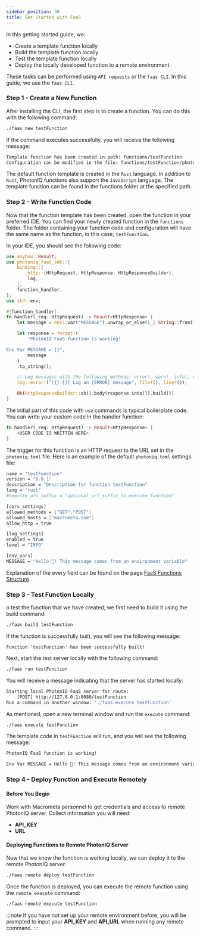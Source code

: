 ```yaml
---
sidebar_position: 30
title: Get Started with FaaS
---
```


In this getting started guide, we:

- Create a template function locally
- Build the template function locally
- Test the template function locally
- Deploy the locally developed function to a remote environment

These tasks can be performed using `API requests` or the `faas CLI`. In this guide, we use the `faas CLI`.

### Step 1 - Create a New Function
After installing the CLI, the first step is to create a function. You can do this with the following command:
```bash
./faas new testFunction
```

If the command executes successfully, you will receive the following message:
```bash
Template function has been created in path: functions/testFunction
Configuration can be modified in the file: functions/testFunction/photoniq.toml
```

The default function template is created in the `Rust` language. In addition to `Rust`, PhotonIQ functions also support the `JavaScript` language. The template function can be found in the functions folder at the specified path.

### Step 2 - Write Function Code
Now that the function template has been created, open the function in your preferred IDE. You can find your newly created function in the `functions` folder. The folder containing your function code and configuration will have the same name as the function, in this case, `testFunction`.

In your IDE, you should see the following code:
```rust
use anyhow::Result;
use photoniq_faas_sdk::{
    binding::{
        http::{HttpRequest, HttpResponse, HttpResponseBuilder},
        log,
    },
    function_handler,
};
use std::env;

#[function_handler]
fn handler(_req: HttpRequest) -> Result<HttpResponse> {
    let message = env::var("MESSAGE").unwrap_or_else(|_| String::from("Missing message"));

    let response = format!(
        "PhotonIQ FaaS function is working!

Env Var MESSAGE = {}",
        message
    )
    .to_string();

    // Log messages with the following methods: error!, warn!, info!, debug!, trace!
    log::error!("[{}:{}] Log an [ERROR] message", file!(), line!());

    Ok(HttpResponseBuilder::ok().body(response.into()).build())
}
```

The initial part of this code with `use` commands is typical boilerplate code. You can write your custom code in the handler function:

```rust
fn handler(_req: HttpRequest) -> Result<HttpResponse> {
    <USER CODE IS WRITTEN HERE>
}
```

The trigger for this function is an HTTP request to the URL set in the `photoniq.toml` file. Here is an example of the default `photoniq.toml` settings file:

```bash
name = "testFunction"
version = "0.0.1"
description = "Description for function testFunction"
lang = "rust"
#execute_url_suffix = "optional_url_suffix_to_execute_function"

[cors_settings]
allowed_methods = ["GET","POST"]
allowed_hosts = ["macrometa.com"]
allow_http = true

[log_settings]
enabled = true
level = "INFO"

[env_vars]
MESSAGE = "Hello 👋! This message comes from an environment variable"
```

Explanation of the every field can be found on the page [FaaS Functions Structure](faas-structure.md).

### Step 3 - Test Function Locally
o test the function that we have created, we first need to build it using the build command:
```bash
./faas build testFunction
```
If the function is successfully built, you will see the following message:
```
Function 'testFunction' has been successfully built!
```
Next, start the test server locally with the following command:
```bash
./faas run testFunction
```
You will receive a message indicating that the server has started locally:
```bash
Starting local PhotonIQ FaaS server for route:
    [POST] http://127.0.0.1:8080/testFunction
Run a command in another window: './faas execute testFunction'
```

As mentioned, open a new terminal window and run the `execute` command:
```bash
./faas execute testFunction
```

The template code in `testFunction` will run, and you will see the following message:
```bash
PhotonIQ FaaS function is working!

Env Var MESSAGE = Hello 👋! This message comes from an environment variable
```

### Step 4 - Deploy Function and Execute Remotely

#### Before You Begin
Work with Macrometa personnel to get credentials and access to remote PhotonIQ server.
Collect information you will need:
- **API_KEY**
- **URL**

#### Deploying Functions to Remote PhotonIQ Server
Now that we know the function is working locally, we can deploy it to the remote PhotonIQ server:
```bash
./faas remote deploy testFunction
```
Once the function is deployed, you can execute the remote function using the `remote execute` command:
```bash
./faas remote execute testFunction
```

:::note
If you have not set up your remote environment before, you will be prompted to input your **API_KEY** and **API_URL** when running any remote command.
:::

